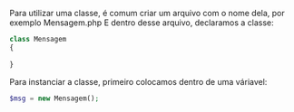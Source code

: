 Para utilizar uma classe, é comum criar um arquivo com o nome dela, por exemplo Mensagem.php
E dentro desse arquivo, declaramos a classe:
```php
class Mensagem
{
	
}

```

Para instanciar a classe, primeiro colocamos dentro de uma váriavel:

```php
$msg = new Mensagem();
```